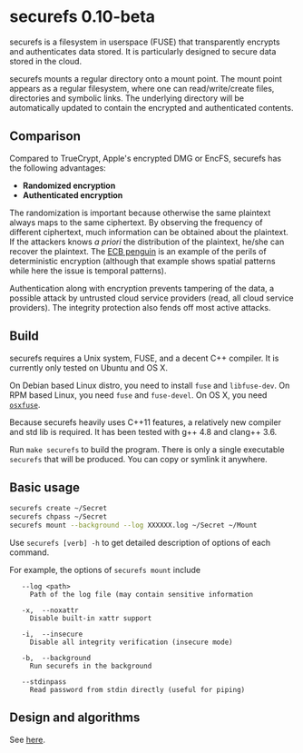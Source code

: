 # securefs 0.10-beta

securefs is a filesystem in userspace (FUSE) that transparently encrypts and authenticates data stored. It is particularly designed to secure data stored in the cloud.

securefs mounts a regular directory onto a mount point. The mount point appears as a regular filesystem, where one can read/write/create files, directories and symbolic links. The underlying directory will be automatically updated to contain the encrypted and authenticated contents.

## Comparison

Compared to TrueCrypt, Apple's encrypted DMG or EncFS, securefs has the following advantages:

* __Randomized encryption__
* __Authenticated encryption__

The randomization is important because otherwise the same plaintext always maps to the same ciphertext. By observing the frequency of different ciphertext, much information can be obtained about the plaintext. If the attackers knows *a priori* the distribution of the plaintext, he/she can recover the plaintext. The [ECB penguin](https://filippo.io/the-ecb-penguin/) is an example of the perils of deterministic encryption (although that example shows spatial patterns while here the issue is temporal patterns).

Authentication along with encryption prevents tampering of the data, a possible attack by untrusted cloud service providers (read, all cloud service providers). The integrity protection also fends off most active attacks.

## Build

securefs requires a Unix system, FUSE, and a decent C++ compiler. It is currently only tested on Ubuntu and OS X.

On Debian based Linux distro, you need to install `fuse` and `libfuse-dev`. On RPM based Linux, you need `fuse` and `fuse-devel`. On OS X, you need [`osxfuse`](https://osxfuse.github.io).

Because securefs heavily uses C++11 features, a relatively new compiler and std lib is required. It has been tested with g++ 4.8 and clang++ 3.6.

Run `make securefs` to build the program. There is only a single executable `securefs` that will be produced. You can copy or symlink it anywhere.

## Basic usage

```bash
securefs create ~/Secret
securefs chpass ~/Secret
securefs mount --background --log XXXXXX.log ~/Secret ~/Mount
```

Use `securefs [verb] -h` to get detailed description of options of each command.

For example, the options of `securefs mount` include

```
   --log <path>
     Path of the log file (may contain sensitive information

   -x,  --noxattr
     Disable built-in xattr support

   -i,  --insecure
     Disable all integrity verification (insecure mode)

   -b,  --background
     Run securefs in the background

   --stdinpass
     Read password from stdin directly (useful for piping)
```

## Design and algorithms

See [here](docs/design.md).


